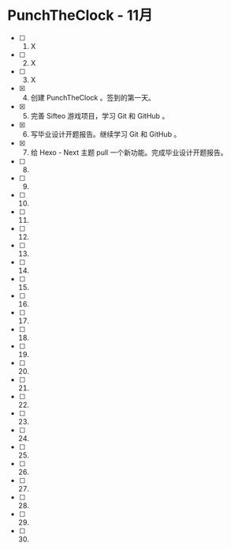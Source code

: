 # PunchTheClock - 11月

- [ ] 1. X
- [ ] 2. X
- [ ] 3. X
- [x] 4. 创建 PunchTheClock 。签到的第一天。
- [x] 5. ​完善 Sifteo 游戏项目，学习 Git 和 GitHub 。
- [x] 6. 写毕业设计开题报告。继续学习 Git 和 GitHub 。
- [x] 7. ​给 Hexo - Next 主题 pull 一个新功能。完成毕业设计开题报告。
- [ ] 8. ​
- [ ] 9. ​
- [ ] 10.
- [ ] 11. ​
- [ ] 12. ​
- [ ] 13. ​
- [ ] 14. ​
- [ ] 15. ​
- [ ] 16.  ​
- [ ] 17.
- [ ] 18.
- [ ] 19.
- [ ] 20. ​
- [ ] 21. ​
- [ ] 22.
- [ ] 23. ​
- [ ] 24. ​
- [ ] 25.  ​
- [ ] 26. ​
- [ ] 27. ​
- [ ] 28. ​
- [ ] 29. ​
- [ ] 30. ​​



